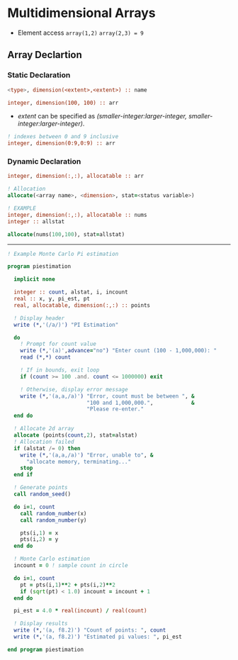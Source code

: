 <!--
  Author:  NE- https://github.com/NE-
  Date:    2022 September 05
  Purpose: General Fortran (95/2003/2008) Multidimension Arrays Notes.
-->

# Multidimensional Arrays
- Element access `array(1,2)` `array(2,3) = 9`
## Array Declartion
### Static Declaration
```fortran
<type>, dimension(<extent>,<extent>) :: name

integer, dimension(100, 100) :: arr
```
- *extent* can be specified as *(smaller-integer:larger-integer, smaller-integer:larger-integer)*.
```fortran
! indexes between 0 and 9 inclusive
integer, dimension(0:9,0:9) :: arr
```

### Dynamic Declaration
```fortran
integer, dimension(:,:), allocatable :: arr

! Allocation
allocate(<array name>, <dimension>, stat=<status variable>)

! EXAMPLE
integer, dimension(:,:), allocatable :: nums
integer :: allstat

allocate(nums(100,100), stat=allstat)
```
---
```fortran
! Example Monte Carlo Pi estimation

program piestimation

  implicit none

  integer :: count, alstat, i, incount
  real :: x, y, pi_est, pt
  real, allocatable, dimension(:,:) :: points

  ! Display header
  write (*,'(/a/)') "PI Estimation"

  do
    ! Prompt for count value
    write (*,'(a)',advance="no") "Enter count (100 - 1,000,000): "
    read (*,*) count

    ! If in bounds, exit loop
    if (count >= 100 .and. count <= 1000000) exit

    ! Otherwise, display error message
    write (*,'(a,a,/a)') "Error, count must be between ", &
                         "100 and 1,000,000.",            &
                         "Please re-enter."
  end do

  ! Allocate 2d array
  allocate (points(count,2), stat=alstat)
  ! Allocation failed
  if (alstat /= 0) then
    write (*,'(a,a,/a)') "Error, unable to", &
      "allocate memory, terminating..."
    stop
  end if

  ! Generate points
  call random_seed()

  do i=1, count
    call random_number(x)
    call random_number(y)

    pts(i,1) = x
    pts(i,2) = y
  end do

  ! Monte Carlo estimation
  incount = 0 ! sample count in circle

  do i=1, count
    pt = pts(i,1)**2 + pts(i,2)**2
    if (sqrt(pt) < 1.0) incount = incount + 1
  end do

  pi_est = 4.0 * real(incount) / real(count)

  ! Display results
  write (*,'(a, f8.2)') "Count of points: ", count
  write (*,'(a, f8.2)') "Estimated pi values: ", pi_est

end program piestimation
```
